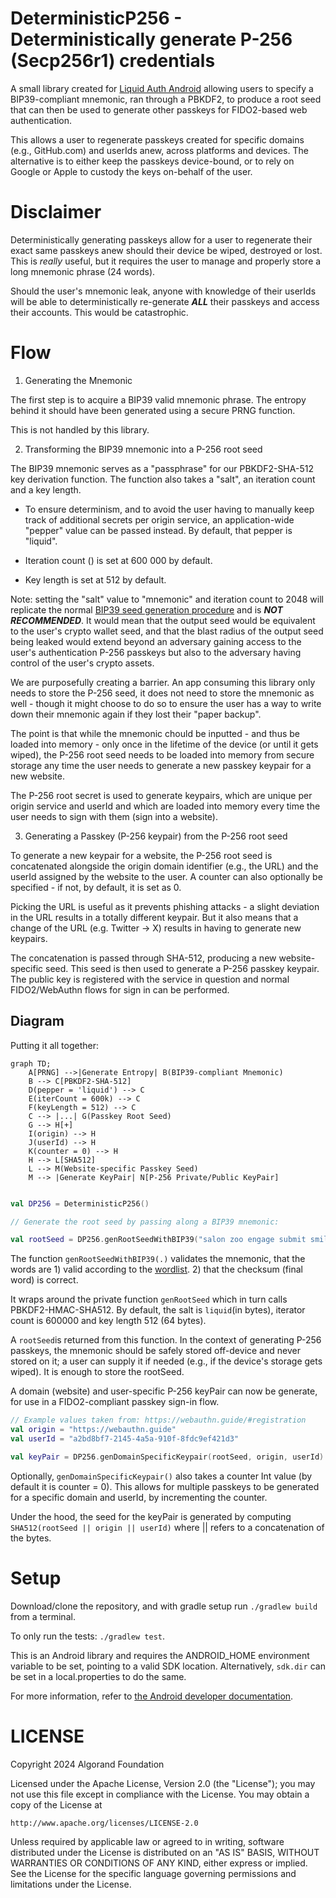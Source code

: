 # DeterministicP256 - Deterministically generate P-256 (Secp256r1) credentials

A small library created for [Liquid Auth Android](https://github.com/algorandfoundation/liquid-auth-android) allowing users to specify a BIP39-compliant mnemonic, ran through a PBKDF2, to produce a root seed that can then be used to generate other passkeys for FIDO2-based web authentication.

This allows a user to regenerate passkeys created for specific domains (e.g., GitHub.com) and userIds anew, across platforms and devices. The alternative is to either keep the passkeys device-bound, or to rely on Google or Apple to custody the keys on-behalf of the user.

# Disclaimer

Deterministically generating passkeys allow for a user to regenerate their exact same passkeys anew should their device be wiped, destroyed or lost. This is _really_ useful, but it requires the user to manage and properly store a long mnemonic phrase (24 words).

Should the user's mnemonic leak, anyone with knowledge of their userIds will be able to deterministically re-generate **_ALL_** their passkeys and access their accounts. This would be catastrophic.

# Flow

1. Generating the Mnemonic

The first step is to acquire a BIP39 valid mnemonic phrase. The entropy behind it should have been generated using a secure PRNG function.

This is not handled by this library.

2. Transforming the BIP39 mnemonic into a P-256 root seed

The BIP39 mnemonic serves as a "passphrase" for our PBKDF2-SHA-512 key derivation function. The function also takes a "salt", an iteration count and a key length.

- To ensure determinism, and to avoid the user having to manually keep track of additional secrets per origin service, an application-wide "pepper" value can be passed instead. By default, that pepper is "liquid".

- Iteration count () is set at 600 000 by default.

- Key length is set at 512 by default.

Note: setting the "salt" value to "mnemonic" and iteration count to 2048 will replicate the normal [BIP39 seed generation procedure](https://github.com/bitcoin/bips/blob/master/bip-0039.mediawiki#from-mnemonic-to-seed) and is **_NOT RECOMMENDED_**. It would mean that the output seed would be equivalent to the user's crypto wallet seed, and that the blast radius of the output seed being leaked would extend beyond an adversary gaining access to the user's authentication P-256 passkeys but also to the adversary having control of the user's crypto assets.

We are purposefully creating a barrier. An app consuming this library only needs to store the P-256 seed, it does not need to store the mnemonic as well - though it might choose to do so to ensure the user has a way to write down their mnemonic again if they lost their "paper backup".

The point is that while the mnemonic chould be inputted - and thus be loaded into memory - only once in the lifetime of the device (or until it gets wiped), the P-256 root seed needs to be loaded into memory from secure storage any time the user needs to generate a new passkey keypair for a new website.

The P-256 root secret is used to generate keypairs, which are unique per origin service and userId and which are loaded into memory every time the user needs to sign with them (sign into a website).

3.  Generating a Passkey (P-256 keypair) from the P-256 root seed

To generate a new keypair for a website, the P-256 root seed is concatenated alongside the origin domain identifier (e.g., the URL) and the userId assigned by the website to the user. A counter can also optionally be specified - if not, by default, it is set as 0.

Picking the URL is useful as it prevents phishing attacks - a slight deviation in the URL results in a totally different keypair. But it also means that a change of the URL (e.g. Twitter -> X) results in having to generate new keypairs.

The concatenation is passed through SHA-512, producing a new website-specific seed. This seed is then used to generate a P-256 passkey keypair. The public key is registered with the service in question and normal FIDO2/WebAuthn flows for sign in can be performed.

## Diagram

Putting it all together:

```mermaid
graph TD;
    A[PRNG] -->|Generate Entropy| B(BIP39-compliant Mnemonic)
    B --> C[PBKDF2-SHA-512]
    D(pepper = 'liquid') --> C
    E(iterCount = 600k) --> C
    F(keyLength = 512) --> C
    C --> |...| G(Passkey Root Seed)
    G --> H[+]
    I(origin) --> H
    J(userId) --> H
    K(counter = 0) --> H
    H --> L[SHA512]
    L --> M(Website-specific Passkey Seed)
    M --> |Generate KeyPair| N[P-256 Private/Public KeyPair]
```

```kotlin

val DP256 = DeterministicP256()

// Generate the root seed by passing along a BIP39 mnemonic:

val rootSeed = DP256.genRootSeedWithBIP39("salon zoo engage submit smile frost later decide wing sight chaos renew lizard rely canal coral scene hobby scare step bus leaf tobacco slice")
```

The function `genRootSeedWithBIP39(.)` validates the mnemonic, that the words are 1) valid according to the [wordlist](https://github.com/bitcoin/bips/blob/master/bip-0039/bip-0039-wordlists.md). 2) that the checksum (final word) is correct.

It wraps around the private function `genRootSeed` which in turn calls PBKDF2-HMAC-SHA512. By default, the salt is `liquid`(in bytes), iterator count is 600000 and key length 512 (64 bytes).

A `rootSeed`is returned from this function. In the context of generating P-256 passkeys, the mnemonic should be safely stored off-device and never stored on it; a user can supply it if needed (e.g., if the device's storage gets wiped). It is enough to store the rootSeed.

A domain (website) and user-specific P-256 keyPair can now be generate, for use in a FIDO2-compliant passkey sign-in flow.

```kotlin
// Example values taken from: https://webauthn.guide/#registration
val origin = "https://webauthn.guide"
val userId = "a2bd8bf7-2145-4a5a-910f-8fdc9ef421d3"

val keyPair = DP256.genDomainSpecificKeypair(rootSeed, origin, userId)
```

Optionally, `genDomainSpecificKeypair()` also takes a counter Int value (by default it is counter = 0). This allows for multiple passkeys to be generated for a specific domain and userId, by incrementing the counter.

Under the hood, the seed for the keyPair is generated by computing `SHA512(rootSeed || origin || userId)` where || refers to a concatenation of the bytes.

# Setup

Download/clone the repository, and with gradle setup run `./gradlew build` from a terminal.

To only run the tests: `./gradlew test`.

This is an Android library and requires the ANDROID_HOME environment variable to be set, pointing to a valid SDK location. Alternatively, `sdk.dir` can be set in a local.properties to do the same.

For more information, refer to [the Android developer documentation](https://developer.android.com/tools/variables).

# LICENSE

Copyright 2024 Algorand Foundation

Licensed under the Apache License, Version 2.0 (the "License");
you may not use this file except in compliance with the License.
You may obtain a copy of the License at

    http://www.apache.org/licenses/LICENSE-2.0

Unless required by applicable law or agreed to in writing, software
distributed under the License is distributed on an "AS IS" BASIS,
WITHOUT WARRANTIES OR CONDITIONS OF ANY KIND, either express or implied.
See the License for the specific language governing permissions and
limitations under the License.
